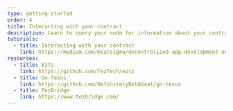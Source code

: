 ```yaml
---
type: getting-started
order: 4
title: Interacting with your contract
description: Learn to query your node for information about your contracts. Start building applications.
tutorials:
  - title: Interacting with your contract
    link: https://medium.com/@catsigma/decentralized-app-development-on-tezos-for-beginners-part-5-b90f1244c846
resources:
  - title: EzTz
    link: https://github.com/TezTech/eztz
  - title: Go-Tezos
    link: https://github.com/DefinitelyNotAGoat/go-tezos
  - title: TezBridge
    link: https://www.tezbridge.com/
---
```

